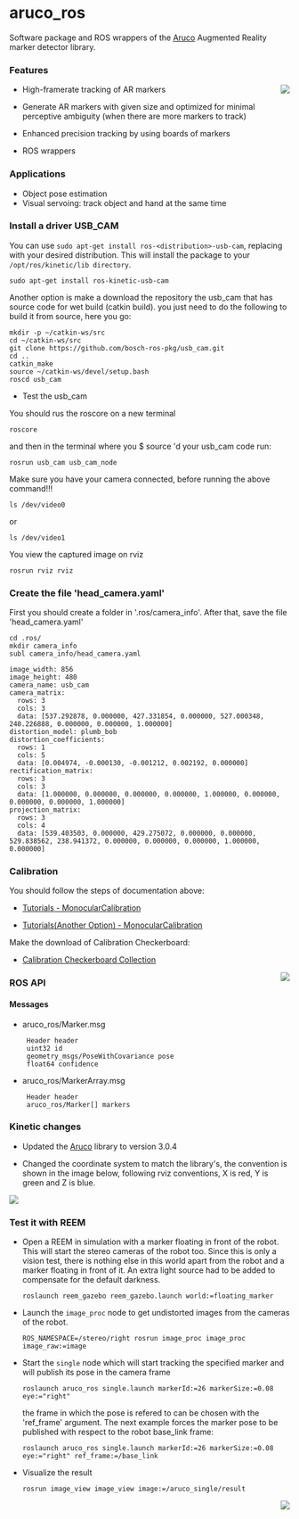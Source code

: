 aruco_ros
=========

Software package and ROS wrappers of the [Aruco][1] Augmented Reality marker detector library.


### Features

<img align="right" src="https://raw.github.com/pal-robotics/aruco_ros/master/aruco_ros/etc/marker_in_hand.jpg" />

 * High-framerate tracking of AR markers
 
 * Generate AR markers with given size and optimized for minimal perceptive ambiguity (when there are more markers to track)
 
 * Enhanced precision tracking by using boards of markers
 
 * ROS wrappers


### Applications

 * Object pose estimation
 * Visual servoing: track object and hand at the same time


### Install a driver USB_CAM
    
You can use `sudo apt-get install ros-<distribution>-usb-cam`, replacing <distribution> with your desired distribution. This will install the package to your `/opt/ros/kinetic/lib directory`.

```
sudo apt-get install ros-kinetic-usb-cam
```

Another option is make a download the repository the usb_cam that has source code for wet build (catkin build). you just need to do the following to build it from source, here you go:

```
mkdir -p ~/catkin-ws/src
cd ~/catkin-ws/src
git clone https://github.com/bosch-ros-pkg/usb_cam.git
cd ..
catkin_make
source ~/catkin-ws/devel/setup.bash
roscd usb_cam
```

* Test the usb_cam

You should rus the roscore on a new terminal 

```
roscore
```

and then in the terminal where you $ source 'd your usb_cam code run:

```
rosrun usb_cam usb_cam_node
```

Make sure you have your camera connected, before running the above command!!!

```
ls /dev/video0
```

or

```
ls /dev/video1
```

You view the captured image on rviz

```
rosrun rviz rviz
```

### Create the file 'head_camera.yaml'

First you should create a folder in '.ros/camera_info'. After that, save the file 'head_camera.yaml'

```
cd .ros/
mkdir camera_info
subl camera_info/head_camera.yaml
```

```
image_width: 856
image_height: 480
camera_name: usb_cam
camera_matrix:
  rows: 3
  cols: 3
  data: [537.292878, 0.000000, 427.331854, 0.000000, 527.000348, 240.226888, 0.000000, 0.000000, 1.000000]
distortion_model: plumb_bob
distortion_coefficients:
  rows: 1
  cols: 5
  data: [0.004974, -0.000130, -0.001212, 0.002192, 0.000000]
rectification_matrix:
  rows: 3
  cols: 3
  data: [1.000000, 0.000000, 0.000000, 0.000000, 1.000000, 0.000000, 0.000000, 0.000000, 1.000000]
projection_matrix:
  rows: 3
  cols: 4
  data: [539.403503, 0.000000, 429.275072, 0.000000, 0.000000, 529.838562, 238.941372, 0.000000, 0.000000, 0.000000, 1.000000, 0.000000]
```

### Calibration

You should follow the steps of documentation above:

* [Tutorials - MonocularCalibration](http://wiki.ros.org/camera_calibration/Tutorials/MonocularCalibration)

* [Tutorials(Another Option) - MonocularCalibration](http://ros-developer.com/2017/04/23/camera-calibration-with-ros/)

Make the download of Calibration Checkerboard:

* [Calibration Checkerboard Collection](https://markhedleyjones.com/projects/calibration-checkerboard-collection)

<img align="right" src="https://github.com/alanprodam/aruco_ros/blob/aruco-3.0.4/aruco_ros/etc/marker26_5cm.jpg" />

### ROS API

#### Messages

 * aruco_ros/Marker.msg

        Header header
        uint32 id
        geometry_msgs/PoseWithCovariance pose
        float64 confidence

 * aruco_ros/MarkerArray.msg

        Header header
        aruco_ros/Marker[] markers

### Kinetic changes

* Updated the [Aruco][1] library to version 3.0.4

* Changed the coordinate system to match the library's, the convention is shown
  in the image below, following rviz conventions, X is red, Y is green and Z is
  blue.
<img align="bottom" src="/aruco_ros/etc/new_coordinates.png"/>

### Test it with REEM

 * Open a REEM in simulation with a marker floating in front of the robot. This will start the stereo cameras of the robot too. Since this is only a vision test, there is nothing else in this world apart from the robot and a marker floating in front of it. An extra light source had to be added to compensate for the default darkness.

    ```
    roslaunch reem_gazebo reem_gazebo.launch world:=floating_marker
    ```
 * Launch the `image_proc` node to get undistorted images from the cameras of the robot.
 
    ```
    ROS_NAMESPACE=/stereo/right rosrun image_proc image_proc image_raw:=image
    ```
 * Start the `single` node which will start tracking the specified marker and will publish its pose in the camera frame
 
    ```
    roslaunch aruco_ros single.launch markerId:=26 markerSize:=0.08 eye:="right"
    ```

    the frame in which the pose is refered to can be chosen with the 'ref_frame' argument. The next example forces the marker pose to
    be published with respect to the robot base_link frame:

    ```
    roslaunch aruco_ros single.launch markerId:=26 markerSize:=0.08 eye:="right" ref_frame:=/base_link
    ```
    
 * Visualize the result
 
    ```    
    rosrun image_view image_view image:=/aruco_single/result
    ```

<img align="right" src="https://raw.github.com/pal-robotics/aruco_ros/master/aruco_ros/etc/reem_gazebo_floating_marker.png"/>


[1]: http://www.sciencedirect.com/science/article/pii/S0031320314000235 "Automatic generation and detection of highly reliable fiducial markers under occlusion by S. Garrido-Jurado and R. Muñoz-Salinas and F.J. Madrid-Cuevas and M.J. Marín-Jiménez 2014"